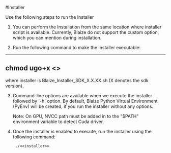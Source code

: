 #Installer

Use the following steps to run the Installer

1) You can perform the Installation from the same location where installer script is available. Currently, Blaize do not support the custom option, which you can mention during installation.

2) Run the following command to make the installer executable:
  
  ---
  chmod ugo+x <<installer>> 
  ---
  
   where installer is Blaize_Installer_SDK_X.X.XX.sh (X denotes the sdk version).

3) Command-line options are available when we execute the installer followed by '-h' option. 
	By default, Blaize Python Virtual Environment (PyEnv) will be created, if you run the installer without any options. 
	
	Note: On GPU, NVCC path must be added in to the "$PATH" environment variable to detect Cuda driver. 

4) Once the installer is enabled to execute,  run the installer using the following command:
    
		./<<installer>>
